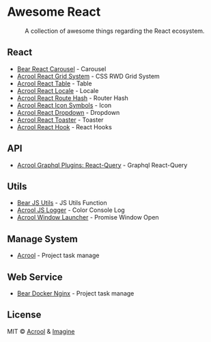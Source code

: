# Awesome React

<p align="center">
    A collection of awesome things regarding the React ecosystem.
</p>




## React

- [Bear React Carousel](https://github.com/imagine10255/bear-react-carousel) - Carousel
- [Acrool React Grid System](https://github.com/acrool/acrool-react-grid) - CSS RWD Grid System
- [Acrool React Table](https://github.com/acrool/acrool-react-table) - Table
- [Acrool React Locale](https://github.com/acrool/acrool-react-locale) - Locale
- [Acrool React Route Hash](https://github.com/acrool/acrool-react-router-hash) - Router Hash
- [Acrool React Icon Symbols](https://github.com/acrool/acrool-react-iconsvg) - Icon
- [Acrool React Dropdown](https://github.com/acrool/acrool-react-dropdown) - Dropdown
- [Acrool React Toaster](https://github.com/acrool/acrool-react-toaster) - Toaster
- [Acrool React Hook](https://github.com/acrool/acrool-react-hook) - React Hooks

## API
- [Acrool Graphql Plugins: React-Query](https://github.com/acrool/acrool-graphql-codegen) - Graphql React-Query


## Utils

- [Bear JS Utils](https://github.com/imagine10255/bear-jsutils) - JS Utils Function
- [Acrool JS Logger](https://github.com/acrool/acrool-js-logger) - Color Console Log
- [Acrool Window Launcher](https://github.com/acrool/acrool-window-launcher) - Promise Window Open
  
## Manage System

- [Acrool](https://acrool.com/) - Project task manage


## Web Service

- [Bear Docker Nginx](https://github.com/imagine10255/bear-docker-nginx) - Project task manage




## License

MIT © [Acrool](https://github.com/acrool) & [Imagine](https://github.com/imagine10255)
